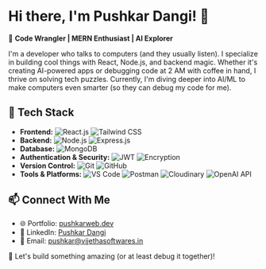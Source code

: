 # Hi there, I'm Pushkar Dangi! 👋

🚀 **Code Wrangler | MERN Enthusiast | AI Explorer**

I'm a developer who talks to computers (and they usually listen). I specialize in building cool things with React, Node.js, and backend magic. Whether it's creating AI-powered apps or debugging code at 2 AM with coffee in hand, I thrive on solving tech puzzles. Currently, I'm diving deeper into AI/ML to make computers even smarter (so they can debug my code for me).

## 🔧 Tech Stack

- **Frontend:** ![React.js](https://img.shields.io/badge/-React.js-61DAFB?logo=react&logoColor=white) ![Tailwind CSS](https://img.shields.io/badge/-Tailwind%20CSS-38B2AC?logo=tailwind-css&logoColor=white)
- **Backend:** ![Node.js](https://img.shields.io/badge/-Node.js-339933?logo=node.js&logoColor=white) ![Express.js](https://img.shields.io/badge/-Express.js-000000?logo=express&logoColor=white)
- **Database:** ![MongoDB](https://img.shields.io/badge/-MongoDB-47A248?logo=mongodb&logoColor=white)
- **Authentication & Security:** ![JWT](https://img.shields.io/badge/-JWT-000000?logo=json-web-tokens&logoColor=white) ![Encryption](https://img.shields.io/badge/-Encryption-0078D4?logo=lock&logoColor=white)
- **Version Control:** ![Git](https://img.shields.io/badge/-Git-F05032?logo=git&logoColor=white) ![GitHub](https://img.shields.io/badge/-GitHub-181717?logo=github&logoColor=white)
- **Tools & Platforms:** ![VS Code](https://img.shields.io/badge/-VS%20Code-007ACC?logo=visual-studio-code&logoColor=white) ![Postman](https://img.shields.io/badge/-Postman-FF6C37?logo=postman&logoColor=white) ![Cloudinary](https://img.shields.io/badge/-Cloudinary-3448C5?logo=cloudinary&logoColor=white) ![OpenAI API](https://img.shields.io/badge/-OpenAI%20API-412991?logo=openai&logoColor=white)

## 📫 Connect With Me

- 🌐 Portfolio: [pushkarweb.dev](https://pushkarweb.dev)
- 💼 LinkedIn: [Pushkar Dangi](https://www.linkedin.com/in/pushkardangi)
- 📧 Email: [pushkar@vijethasoftwares.in](mailto:pushkar@vijethasoftwares.in)

🚀 Let's build something amazing (or at least debug it together)!
